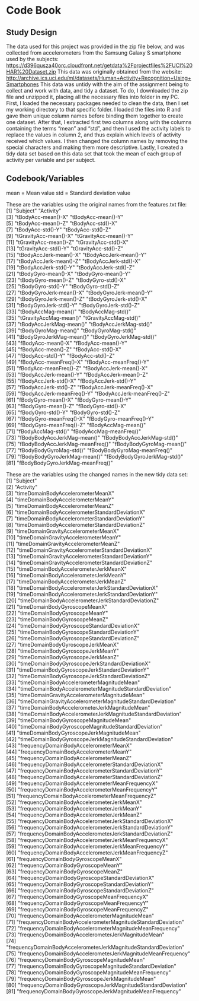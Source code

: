 # Code Book

## Study Design
The data used for this project was provided in the zip file below, and was collected from accelerometers from the Samsung Galaxy S smartphone used by the subjects:
https://d396qusza40orc.cloudfront.net/getdata%2Fprojectfiles%2FUCI%20HAR%20Dataset.zip
This data was originally obtained from the website:
http://archive.ics.uci.edu/ml/datasets/Human+Activity+Recognition+Using+Smartphones
This data was untidy with the aim of the assignment being to collect and work with data, and tidy a dataset. To do, I downloaded the zip file and unzipped it, placing all the necessary files into folder in my PC. First, I loaded the necessary packages needed to clean the data, then I set my working directory to that specific folder. I loaded the files into R and gave them unique column names before binding them together to create one dataset. After that, I extracted first two columns along with the columns containing the terms “mean” and “std”, and then I used the activity labels to replace the values in column 2, and thus explain which levels of activity received which values. I then changed the column names by removing the special characters and making them more descriptive. Lastly, I created a tidy data set based on this data set that took the mean of each group of activity per variable and per subject.

## Codebook/Variables
mean = Mean value
std = Standard deviation value

These are the variables using the original names from the features.txt file:
 [1] "Subject"                        	 "Activity"                       
 [3] "tBodyAcc-mean()-X"              "tBodyAcc-mean()-Y"              
 [5] "tBodyAcc-mean()-Z"              "tBodyAcc-std()-X"               
 [7] "tBodyAcc-std()-Y"               	 "tBodyAcc-std()-Z"               
 [9] "tGravityAcc-mean()-X"          "tGravityAcc-mean()-Y"           
[11] "tGravityAcc-mean()-Z"         "tGravityAcc-std()-X"            
[13] "tGravityAcc-std()-Y"              "tGravityAcc-std()-Z"            
[15] "tBodyAccJerk-mean()-X"      "tBodyAccJerk-mean()-Y"          
[17] "tBodyAccJerk-mean()-Z"       "tBodyAccJerk-std()-X"           
[19] "tBodyAccJerk-std()-Y"            "tBodyAccJerk-std()-Z"           
[21] "tBodyGyro-mean()-X"            "tBodyGyro-mean()-Y"             
[23] "tBodyGyro-mean()-Z"             "tBodyGyro-std()-X"              
[25] "tBodyGyro-std()-Y"                  "tBodyGyro-std()-Z"              
[27] "tBodyGyroJerk-mean()-X"      "tBodyGyroJerk-mean()-Y"         
[29] "tBodyGyroJerk-mean()-Z"      "tBodyGyroJerk-std()-X"          
[31] "tBodyGyroJerk-std()-Y"           "tBodyGyroJerk-std()-Z"          
[33] "tBodyAccMag-mean()"           "tBodyAccMag-std()"              
[35] "tGravityAccMag-mean()"       "tGravityAccMag-std()"           
[37] "tBodyAccJerkMag-mean()"    "tBodyAccJerkMag-std()"          
[39] "tBodyGyroMag-mean()"          "tBodyGyroMag-std()"             
[41] "tBodyGyroJerkMag-mean()"   "tBodyGyroJerkMag-std()"         
[43] "fBodyAcc-mean()-X"                 "fBodyAcc-mean()-Y"              
[45] "fBodyAcc-mean()-Z"                 "fBodyAcc-std()-X"               
[47] "fBodyAcc-std()-Y"                      "fBodyAcc-std()-Z"               
[49] "fBodyAcc-meanFreq()-X"         "fBodyAcc-meanFreq()-Y"          
[51] "fBodyAcc-meanFreq()-Z"         "fBodyAccJerk-mean()-X"          
[53] "fBodyAccJerk-mean()-Y"          "fBodyAccJerk-mean()-Z"          
[55] "fBodyAccJerk-std()-X"              "fBodyAccJerk-std()-Y"           
[57] "fBodyAccJerk-std()-Z"              "fBodyAccJerk-meanFreq()-X"      
[59] "fBodyAccJerk-meanFreq()-Y”  "fBodyAccJerk-meanFreq()-Z"      
[61] "fBodyGyro-mean()-X"               "fBodyGyro-mean()-Y"             
[63] "fBodyGyro-mean()-Z"               "fBodyGyro-std()-X"              
[65] "fBodyGyro-std()-Y"                    "fBodyGyro-std()-Z"              
[67] "fBodyGyro-meanFreq()-X"       "fBodyGyro-meanFreq()-Y"         
[69] "fBodyGyro-meanFreq()-Z"       "fBodyAccMag-mean()"             
[71] "fBodyAccMag-std()"                 "fBodyAccMag-meanFreq()"         
[73] "fBodyBodyAccJerkMag-mean()" "fBodyBodyAccJerkMag-std()"      
[75] "fBodyBodyAccJerkMag-meanFreq()"  "fBodyBodyGyroMag-mean()"        
[77] "fBodyBodyGyroMag-std()"          "fBodyBodyGyroMag-meanFreq()"    
[79] "fBodyBodyGyroJerkMag-mean()"     "fBodyBodyGyroJerkMag-std()"     
[81] "fBodyBodyGyroJerkMag-meanFreq()"

These are the variables using the changed names in the new tidy data set:
 [1] "Subject"                                                       
 [2] "Activity"                                                      
 [3] "timeDomainBodyAccelerometerMeanX"                              
 [4] "timeDomainBodyAccelerometerMeanY"                              
 [5] "timeDomainBodyAccelerometerMeanZ"                              
 [6] "timeDomainBodyAccelerometerStandardDeviationX"                 
 [7] "timeDomainBodyAccelerometerStandardDeviationY"                 
 [8] "timeDomainBodyAccelerometerStandardDeviationZ"                 
 [9] "timeDomainGravityAccelerometerMeanX"                           
[10] "timeDomainGravityAccelerometerMeanY"                           
[11] "timeDomainGravityAccelerometerMeanZ"                           
[12] "timeDomainGravityAccelerometerStandardDeviationX"              
[13] "timeDomainGravityAccelerometerStandardDeviationY"              
[14] "timeDomainGravityAccelerometerStandardDeviationZ"              
[15] "timeDomainBodyAccelerometerJerkMeanX"                          
[16] "timeDomainBodyAccelerometerJerkMeanY"                          
[17] "timeDomainBodyAccelerometerJerkMeanZ"                          
[18] "timeDomainBodyAccelerometerJerkStandardDeviationX"             
[19] "timeDomainBodyAccelerometerJerkStandardDeviationY"             
[20] "timeDomainBodyAccelerometerJerkStandardDeviationZ"             
[21] "timeDomainBodyGyroscopeMeanX"                                  
[22] "timeDomainBodyGyroscopeMeanY"                                  
[23] "timeDomainBodyGyroscopeMeanZ"                                  
[24] "timeDomainBodyGyroscopeStandardDeviationX"                     
[25] "timeDomainBodyGyroscopeStandardDeviationY"                     
[26] "timeDomainBodyGyroscopeStandardDeviationZ"                     
[27] "timeDomainBodyGyroscopeJerkMeanX"                              
[28] "timeDomainBodyGyroscopeJerkMeanY"                              
[29] "timeDomainBodyGyroscopeJerkMeanZ"                              
[30] "timeDomainBodyGyroscopeJerkStandardDeviationX"                 
[31] "timeDomainBodyGyroscopeJerkStandardDeviationY"                 
[32] "timeDomainBodyGyroscopeJerkStandardDeviationZ"                 
[33] "timeDomainBodyAccelerometerMagnitudeMean"                      
[34] "timeDomainBodyAccelerometerMagnitudeStandardDeviation"         
[35] "timeDomainGravityAccelerometerMagnitudeMean"                   
[36] "timeDomainGravityAccelerometerMagnitudeStandardDeviation"      
[37] "timeDomainBodyAccelerometerJerkMagnitudeMean"                  
[38] "timeDomainBodyAccelerometerJerkMagnitudeStandardDeviation"     
[39] "timeDomainBodyGyroscopeMagnitudeMean"                          
[40] "timeDomainBodyGyroscopeMagnitudeStandardDeviation"             
[41] "timeDomainBodyGyroscopeJerkMagnitudeMean"                      
[42] "timeDomainBodyGyroscopeJerkMagnitudeStandardDeviation"         
[43] "frequencyDomainBodyAccelerometerMeanX"                         
[44] "frequencyDomainBodyAccelerometerMeanY"                         
[45] "frequencyDomainBodyAccelerometerMeanZ"                         
[46] "frequencyDomainBodyAccelerometerStandardDeviationX"            
[47] "frequencyDomainBodyAccelerometerStandardDeviationY"            
[48] "frequencyDomainBodyAccelerometerStandardDeviationZ"            
[49] "frequencyDomainBodyAccelerometerMeanFrequencyX"                
[50] "frequencyDomainBodyAccelerometerMeanFrequencyY"                
[51] "frequencyDomainBodyAccelerometerMeanFrequencyZ"                
[52] "frequencyDomainBodyAccelerometerJerkMeanX"                     
[53] "frequencyDomainBodyAccelerometerJerkMeanY"                     
[54] "frequencyDomainBodyAccelerometerJerkMeanZ"                     
[55] "frequencyDomainBodyAccelerometerJerkStandardDeviationX"        
[56] "frequencyDomainBodyAccelerometerJerkStandardDeviationY"        
[57] "frequencyDomainBodyAccelerometerJerkStandardDeviationZ"        
[58] "frequencyDomainBodyAccelerometerJerkMeanFrequencyX"            
[59] "frequencyDomainBodyAccelerometerJerkMeanFrequencyY"            
[60] "frequencyDomainBodyAccelerometerJerkMeanFrequencyZ"            
[61] "frequencyDomainBodyGyroscopeMeanX"                             
[62] "frequencyDomainBodyGyroscopeMeanY"                             
[63] "frequencyDomainBodyGyroscopeMeanZ"                             
[64] "frequencyDomainBodyGyroscopeStandardDeviationX"                
[65] "frequencyDomainBodyGyroscopeStandardDeviationY"                
[66] "frequencyDomainBodyGyroscopeStandardDeviationZ"                
[67] "frequencyDomainBodyGyroscopeMeanFrequencyX"                    
[68] "frequencyDomainBodyGyroscopeMeanFrequencyY"                    
[69] "frequencyDomainBodyGyroscopeMeanFrequencyZ"                    
[70] "frequencyDomainBodyAccelerometerMagnitudeMean"                 
[71] "frequencyDomainBodyAccelerometerMagnitudeStandardDeviation"    
[72] "frequencyDomainBodyAccelerometerMagnitudeMeanFrequency"        
[73] "frequencyDomainBodyAccelerometerJerkMagnitudeMean"             
[74] "frequencyDomainBodyAccelerometerJerkMagnitudeStandardDeviation"
[75] "frequencyDomainBodyAccelerometerJerkMagnitudeMeanFrequency"    
[76] "frequencyDomainBodyGyroscopeMagnitudeMean"                     
[77] "frequencyDomainBodyGyroscopeMagnitudeStandardDeviation"        
[78] "frequencyDomainBodyGyroscopeMagnitudeMeanFrequency"            
[79] "frequencyDomainBodyGyroscopeJerkMagnitudeMean"                 
[80] "frequencyDomainBodyGyroscopeJerkMagnitudeStandardDeviation"    
[81] "frequencyDomainBodyGyroscopeJerkMagnitudeMeanFrequency"
